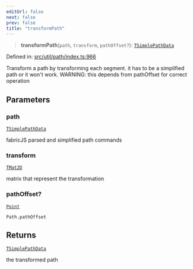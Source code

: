 ```yaml
---
editUrl: false
next: false
prev: false
title: "transformPath"
---
```


> **transformPath**(`path`, `transform`, `pathOffset?`): [`TSimplePathData`](/api/type-aliases/tsimplepathdata/)

Defined in: [src/util/path/index.ts:966](https://github.com/fabricjs/fabric.js/blob/b4f67b1cfd353d0e2763b168e07bce6b67895452/src/util/path/index.ts#L966)

Transform a path by transforming each segment.
it has to be a simplified path or it won't work.
WARNING: this depends from pathOffset for correct operation

## Parameters

### path

[`TSimplePathData`](/api/type-aliases/tsimplepathdata/)

fabricJS parsed and simplified path commands

### transform

[`TMat2D`](/api/type-aliases/tmat2d/)

matrix that represent the transformation

### pathOffset?

[`Point`](/api/classes/point/)

`Path.pathOffset`

## Returns

[`TSimplePathData`](/api/type-aliases/tsimplepathdata/)

the transformed path
